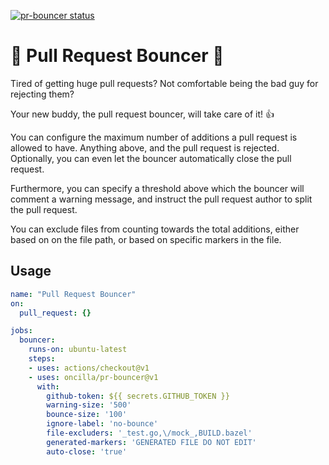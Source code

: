 <a href="https://github.com/oncilla/pr-bouncer/actions"><img alt="pr-bouncer status" src="https://github.com/oncilla/pr-bouncer/workflows/build-test/badge.svg"></a>

# :rotating_light: Pull Request Bouncer :rotating_light:

Tired of getting huge pull requests? Not comfortable being the bad guy for
rejecting them?

Your new buddy, the pull request bouncer, will take care of it! :+1:

You can configure the maximum number of additions a pull request is allowed to
have. Anything above, and the pull request is rejected. Optionally, you can even
let the bouncer automatically close the pull request.

Furthermore, you can specify a threshold above which the bouncer will comment a
warning message, and instruct the pull request author to split the pull request.

You can exclude files from counting towards the total additions, either based
on on the file path, or based on specific markers in the file.

## Usage

```yml
name: "Pull Request Bouncer"
on:
  pull_request: {}

jobs:
  bouncer:
    runs-on: ubuntu-latest
    steps:
    - uses: actions/checkout@v1
    - uses: oncilla/pr-bouncer@v1
      with:
        github-token: ${{ secrets.GITHUB_TOKEN }}
        warning-size: '500'
        bounce-size: '100'
        ignore-label: 'no-bounce'
        file-excluders: '_test.go,\/mock_,BUILD.bazel'
        generated-markers: 'GENERATED FILE DO NOT EDIT'
        auto-close: 'true'
```
